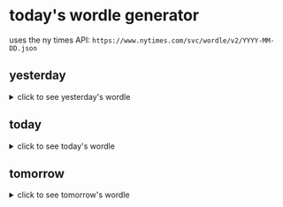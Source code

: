 # today's wordle generator

uses the ny times API: `https://www.nytimes.com/svc/wordle/v2/YYYY-MM-DD.json`

## yesterday

<details>
    <summary>click to see yesterday's wordle</summary>

    uncle

</details>

## today

<details>
    <summary>click to see today's wordle</summary>

    agent

</details>

## tomorrow

<details>
    <summary>click to see tomorrow's wordle</summary>

    leaky

</details>
